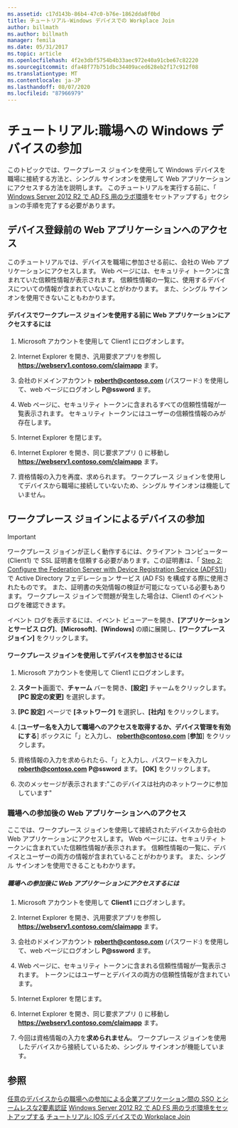 ```yaml
---
ms.assetid: c17d143b-86b4-47c0-b76e-1862dda8f0bd
title: チュートリアル-Windows デバイスでの Workplace Join
author: billmath
ms.author: billmath
manager: femila
ms.date: 05/31/2017
ms.topic: article
ms.openlocfilehash: 4f2e3dbf5754b4b33aec972e40a91cbe67c82220
ms.sourcegitcommit: dfa48f77b751dbc34409aced628eb2f17c912f08
ms.translationtype: MT
ms.contentlocale: ja-JP
ms.lasthandoff: 08/07/2020
ms.locfileid: "87966979"
---
```

# <a name="walkthrough-workplace-join-with-a-windows-device"></a>チュートリアル:職場への Windows デバイスの参加

このトピックでは、ワークプレース ジョインを使用して Windows デバイスを職場に接続する方法と、シングル サインオンを使用して Web アプリケーションにアクセスする方法を説明します。 このチュートリアルを実行する前に、「 [Windows Server 2012 R2 で AD FS 用のラボ環境](../deployment/Set-up-the-lab-environment-for-AD-FS-in-Windows-Server-2012-R2.md)をセットアップする」セクションの手順を完了する必要があります。

## <a name="access-the-web-application-before-device-registration"></a>デバイス登録前の Web アプリケーションへのアクセス
このチュートリアルでは、デバイスを職場に参加させる前に、会社の Web アプリケーションにアクセスします。 Web ページには、セキュリティ トークンに含まれていた信頼性情報が表示されます。 信頼性情報の一覧に、使用するデバイスについての情報が含まれていないことがわかります。 また、シングル サインオンを使用できないこともわかります。

#### <a name="to-access-the-web-application-before-you-use-workplace-join-on-your-device"></a>デバイスでワークプレース ジョインを使用する前に Web アプリケーションにアクセスするには

1. Microsoft アカウントを使用して Client1 にログオンします。

2. Internet Explorer を開き、汎用要求アプリを参照し **https://webserv1.contoso.com/claimapp** ます。

3. 会社のドメインアカウント <strong>roberth@contoso.com</strong> (パスワード:) を使用して、web ページにログオンし <strong>P@ssword</strong> ます。

4. Web ページに、セキュリティ トークンに含まれるすべての信頼性情報が一覧表示されます。 セキュリティ トークンにはユーザーの信頼性情報のみが存在します。

5. Internet Explorer を閉じます。

6. Internet Explorer を開き、同じ要求アプリ () に移動し **https://webserv1.contoso.com/claimapp** ます。

7. 資格情報の入力を再度、求められます。 ワークプレース ジョインを使用してデバイスから職場に接続していないため、シングル サインオンは機能していません。

## <a name="join-your-device-with-workplace-join"></a>ワークプレース ジョインによるデバイスの参加

> [!IMPORTANT]
> ワークプレース ジョインが正しく動作するには、クライアント コンピューター (Client1) で SSL 証明書を信頼する必要があります。この証明書は、「 [Step 2: Configure the Federation Server with Device Registration Service (ADFS1)](../deployment/Set-up-the-lab-environment-for-AD-FS-in-Windows-Server-2012-R2.md#BKMK_4)」で Active Directory フェデレーション サービス (AD FS) を構成する際に使用されたものです。 また、証明書の失効情報の検証が可能になっている必要もあります。 ワークプレース ジョインで問題が発生した場合は、Client1 のイベント ログを確認できます。
>
> イベント ログを表示するには、イベント ビューアーを開き、**[アプリケーションとサービス ログ]**、**[Microsoft]**、**[Windows]** の順に展開し、**[ワークプレース ジョイン]** をクリックします。

#### <a name="to-join-your-device-with-workplace-join"></a>ワークプレース ジョインを使用してデバイスを参加させるには

1. Microsoft アカウントを使用して Client1 にログオンします。

2. **スタート**画面で、**チャーム** バーを開き、**[設定]** チャームをクリックします。 **[PC 設定の変更]** を選択します。

3. **[PC 設定]** ページで **[ネットワーク]** を選択し、**[社内]** をクリックします。

4. [**ユーザー名を入力して職場へのアクセスを取得するか、デバイス管理を有効にする**] ボックスに「」と入力し、 <strong>roberth@contoso.com</strong> [**参加**] をクリックします。

5. 資格情報の入力を求められたら、「」と入力し、パスワードを入力し <strong>roberth@contoso.com</strong> <strong>P@ssword</strong> ます。 **[OK]** をクリックします。

6. 次のメッセージが表示されます:"このデバイスは社内のネットワークに参加しています"

### <a name="access-the-web-application-after-joining-the-workplace"></a>職場への参加後の Web アプリケーションへのアクセス
ここでは、ワークプレース ジョインを使用して接続されたデバイスから会社の Web アプリケーションにアクセスします。 Web ページには、セキュリティ トークンに含まれていた信頼性情報が表示されます。 信頼性情報の一覧に、デバイスとユーザーの両方の情報が含まれていることがわかります。 また、シングル サインオンを使用できることもわかります。

##### <a name="to-access-the-web-application-after-joining-the-workplace"></a>職場への参加後に Web アプリケーションにアクセスするには

1. Microsoft アカウントを使用して **Client1** にログオンします。

2. Internet Explorer を開き、汎用要求アプリを参照し **https://webserv1.contoso.com/claimapp** ます。

3. 会社のドメインアカウント <strong>roberth@contoso.com</strong> (パスワード:) を使用して、web ページにログオンし <strong>P@ssword</strong> ます。

4. Web ページに、セキュリティ トークンに含まれる信頼性情報が一覧表示されます。 トークンにはユーザーとデバイスの両方の信頼性情報が含まれています。

5. Internet Explorer を閉じます。

6. Internet Explorer を開き、同じ要求アプリ () に移動し **https://webserv1.contoso.com/claimapp** ます。

7. 今回は資格情報の入力を**求められません**。 ワークプレース ジョインを使用したデバイスから接続しているため、シングル サインオンが機能しています。

## <a name="see-also"></a>参照
[任意のデバイスからの職場への参加による企業アプリケーション間の SSO とシームレスな2要素認証](Join-to-Workplace-from-Any-Device-for-SSO-and-Seamless-Second-Factor-Authentication-Across-Company-Applications.md) 
[Windows Server 2012 R2 で AD FS 用のラボ環境をセットアップする](../deployment/Set-up-the-lab-environment-for-AD-FS-in-Windows-Server-2012-R2.md) 
[チュートリアル: IOS デバイスでの Workplace Join](Walkthrough--Workplace-Join-with-an-iOS-Device.md)



